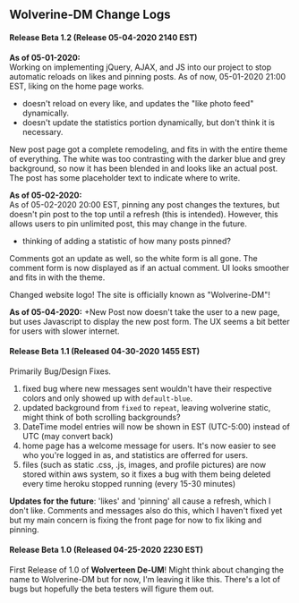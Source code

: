 ## Wolverine-DM Change Logs

#### Release Beta 1.2 (Release 05-04-2020 2140 EST)

**As of 05-01-2020:**  
Working on implementing jQuery, AJAX, and JS into our project to stop automatic reloads on likes and pinning posts. As of now, 05-01-2020 21:00 EST, liking on the home page works.
- doesn't reload on every like, and updates the "like photo feed" dynamically. 
- doesn't update the statistics portion dynamically, but don't think it is necessary. 

New post page got a complete remodeling, and fits in with the entire theme of everything. The white was too contrasting with the darker blue and grey background, so now it has been blended in and looks like an actual post. The post has some placeholder text to indicate where to write. 

**As of 05-02-2020:**  
As of 05-02-2020 20:00 EST, pinning any post changes the textures, but doesn't pin post to the top until a refresh (this is intended). However, this allows users to pin unlimited post, this may change in the future. 
- thinking of adding a statistic of how many posts pinned?

Comments got an update as well, so the white form is all gone. The comment form is now displayed as if an actual comment. UI looks smoother and fits in with the theme.

Changed website logo! The site is officially known as "Wolverine-DM"!

**As of 05-04-2020:**
+New Post now doesn't take the user to a new page, but uses Javascript to display the new post form. The UX seems a bit better for users with slower internet.

#### Release Beta 1.1 (Released 04-30-2020 1455 EST)
Primarily Bug/Design Fixes.
1. fixed bug where new messages sent wouldn't have their respective colors and only showed up with `default-blue`. 
2. updated background from `fixed` to `repeat`, leaving wolverine static, might think of both scrolling backgrounds?
3. DateTime model entries will now be shown in EST (UTC-5:00) instead of UTC (may convert back)
4. home page has a welcome message for users. It's now easier to see who you're logged in as, and statistics are offerred for users. 
5. files (such as static .css, .js, images, and profile pictures) are now stored within aws system, so it fixes a bug with them being deleted every time heroku stopped running (every 15-30 minutes)

**Updates for the future**: 'likes' and 'pinning' all cause a refresh, which I don't like. Comments and messages also do this, which I haven't fixed yet but my main concern is fixing the front page for now to fix liking and pinning. 

#### Release Beta 1.0 (Released 04-25-2020 2230 EST)
First Release of 1.0 of **Wolverteen De-UM**! Might think about changing the name to Wolverine-DM but for now, I'm leaving it like this. There's a lot of bugs but hopefully the beta testers will figure them out.
